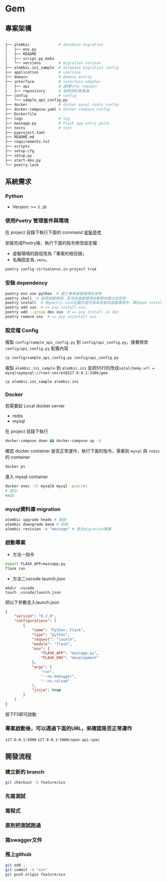 # Gem

## 專案架構
```bash
.
├── alembic             # database migration
│   ├── env.py
│   ├── README
│   ├── script.py.mako
│   └── versions        # migration version
├── alembic.ini_sample  # database migration config
├── application         # usercase
├── domain              # domain entity
├── interface           # interface adapter
│   ├── api             # 處理http request
│   ├── repository      # 處理資料庫溝通
├── config              # config
│   └── sample_api_config.py
├── docker              # docker mysql redis config
├── docker-compose.yaml # docker-compose config
├── Dockerfile
├── logs                # log
├── mainapp.py          # Flask app entry point
├── tests               # test         
├── pyproject.toml
├── README.md
├── requirements.txt
├── scripts
├── setup.cfg
├── setup.py
├── start-dev.py
└── poetry.lock
```

## 系統需求
### Python
- Version: >= `3.10`

### 使用Poetry 管理套件與環境
在 project 目錄下執行下面的 command
[安裝參考](https://blog.kyomind.tw/python-poetry/)

安裝完成Poetry後，執行下面的指令修改設定檔
- 虛擬環境的路徑改為「專案的根目錄」
- 名稱固定為`.venv`。
```bash
poetry config virtualenvs.in-project true
```

### 安裝 dependency
```bash
poetry env use python  # 建立專案虛擬環境並使用
poetry shell  # 啟用虛擬環境，若沒有虛擬環境自動幫你建立並使用
poetry install  # 依poetry.lock記載的套件版本安裝到虛擬環境中，類似npm install \
poetry add xxx  # == pip install xxx
poetry add --group dev xxx  # == pip install in dev
poetry remove xxx  # == pip uninstall xxx  
```

### 設定檔 Config
複製 `config/sample_api_config.py` 到 `config/api_config.py`，接著修改 `config/api_config.py` 配置內容
```bash
cp config/sample_api_config.py config/api_config.py
```


複製  `alembic.ini_sample` 到 `alembic.ini` 並把55行的改成`sqlalchemy.url = mysql+pymysql://root:secret@127.0.0.1:3306/gem`
```bash
cp alembic.ini_sample alembic.ini
```
### Docker
若需要起 Local docker server

- redis
- mysql

在 project 目錄下執行

```bash
docker-compose down && docker-compose up -d
```
確認 docker container 是否正常運作，執行下面的指令，需看到 `mysql` 與 `redis` 的 container
```bash
docker ps
```
進入 mysql container
```bash
docker exec -it mysql8 mysql -psecret
# 退出
exit
```

### mysql資料庫 migration
```bash
alembic upgrade heads # 進版
alembic downgrade base # 回版
alembic revision -m "message" # 產生migration檔案
```

### 啟動專案
- 方法一指令
```bash
export FLASK_APP=mainapp.py
flask run
```
- 方法二vscode launch.json
```
mkdir .vscode
touch .vscode/launch.json
```
把以下參數丟入launch.json
```json
{
    "version": "0.2.0",
    "configurations": [
        {
            "name": "Python: Flask",
            "type": "python",
            "request": "launch",
            "module": "flask",
            "env": {
                "FLASK_APP": "mainapp.py",
                "FLASK_ENV": "development"
            },
            "args": [
                "run",
                "--no-debugger",
                "--no-reload"
            ],
            "jinja": true
        }
    ]
}
```
按下F5即可啟動

### 專案啟動後，可以透過下面的URL，來確認是否正常運作
`127.0.0.1:5000`
`127.0.0.1:5000/open-api-spec`

## 開發流程
### 建立新的 branch
```bash
git checkout -b feature/xxx
```
### 先寫測試
### 寫程式
### 直到把測試跑過
### 寫swagger文件
### 推上github
```bash
git add .
git commit -m "xxx"
git push origin feature/xxx
```
